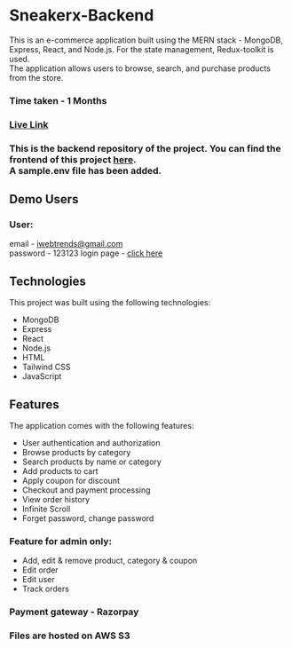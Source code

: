 # Sneakerx-Backend

This is an e-commerce application built using the MERN stack - MongoDB, Express, React, and Node.js. For the state management, Redux-toolkit is used.<br>The application allows users to browse, search, and purchase products from the store.

### Time taken - 1 Months

### [Live Link](https://sneakerx-frontend.vercel.app)

### This is the backend repository of the project. You can find the frontend of this project [here](https://github.com/karanch577/Sneakerx-frontend). <br> A sample.env file has been added.

## Demo Users

### User: 
email - iwebtrends@gmail.com <br>
password - 123123
login page - [click here](https://sneakerx-frontend.vercel.app/login)

## Technologies
This project was built using the following technologies:

- MongoDB
- Express
- React
- Node.js
- HTML
- Tailwind CSS
- JavaScript

## Features
The application comes with the following features:

- User authentication and authorization
- Browse products by category
- Search products by name or category
- Add products to cart
- Apply coupon for discount
- Checkout and payment processing
- View order history
- Infinite Scroll
- Forget password, change password

### Feature for admin only: 
- Add, edit & remove product, category & coupon
- Edit order
- Edit user
- Track orders

### Payment gateway - Razorpay
### Files are hosted on AWS S3